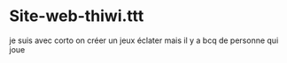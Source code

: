 # Site-web-thiwi.ttt

je suis avec corto on créer un jeux éclater mais il y a bcq de personne qui joue
